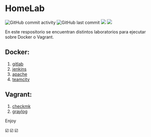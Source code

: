# HomeLab

![GitHub commit activity](https://img.shields.io/github/commit-activity/w/aramirol/homelab?color=white&logo=github)
![GitHub last commit](https://img.shields.io/github/last-commit/aramirol/homelab?color=red&logo=git)
![](https://img.shields.io/badge/platform-docker-blue?logo=docker)
![](https://img.shields.io/badge/platform-vagrant-white?logo=vagrant)

En este respositorio se encuentran distintos laboratorios para ejecutar sobre Docker o Vagrant.

## Docker:
 1. [gitlab](gitlab)
 2. [jenkins](jenkins)
 3. [apache](apache)
 4. [teamcity](teamcity)

## Vagrant:
 1. [checkmk](checkmk)
 2. [graylog](graylog)

Enjoy

:ballot_box_with_check: :ballot_box_with_check: :ballot_box_with_check:

<!---
 3. [minikube](minikube)
--->

